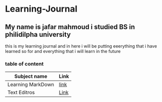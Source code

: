 # Learning-Journal

## My name is jafar mahmoud i studied BS in philidilpha university 

this is my learning journal and in here i will be putting eeerything that i have learned so for and everything that i will learn in the future 

### table of content 
Subject name | Link    
------------ | -------------
Learning MarkDown | [link](https://jafar1992get.github.io/Learning-Journal/Markdown.md)
Text Editros | [Link](https://jafar1992get.github.io/Learning-Journal/TextEditors.md) 